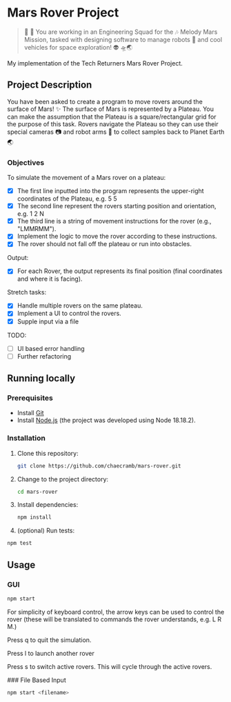 # Mars Rover Project

> 👾 🚀 You are working in an Engineering Squad for the 🎶 Melody Mars Mission,
> tasked with designing software to manage robots 🤖 and cool vehicles for space
> exploration! 👽 🛸🌏

My implementation of the Tech Returners Mars Rover Project.

## Project Description

You have been asked to create a program to move rovers around the surface of Mars!
✨
The surface of Mars is represented by a Plateau. You can make the assumption that the
Plateau is a square/rectangular grid for the purpose of this task.
Rovers navigate the Plateau so they can use their special cameras 📷 and robot arms
🦾 to collect samples back to Planet Earth 🌏

### Objectives

To simulate the movement of a Mars rover on a plateau:

- [x] The first line inputted into the program represents the upper-right coordinates of the Plateau, e.g. 5 5
- [x] The second line represent the rovers starting position and orientation, e.g. 1 2 N
- [x] The third line is a string of movement instructions for the rover (e.g., "LMMRMM").
- [x] Implement the logic to move the rover according to these instructions.
- [x] The rover should not fall off the plateau or run into obstacles.

Output:

- [x] For each Rover, the output represents its final position (final coordinates and where it is facing).

Stretch tasks:

- [x] Handle multiple rovers on the same plateau.
- [x] Implement a UI to control the rovers.
- [x] Supple input via a file

TODO:

- [ ] UI based error handling
- [ ] Further refactoring

## Running locally

### Prerequisites

- Install [Git](https://git-scm.com/)
- Install [Node.js](https://nodejs.org/) (the project was developed using Node 18.18.2).

### Installation

1. Clone this repository:

   ```sh
   git clone https://github.com/chaecramb/mars-rover.git
   ```

2. Change to the project directory:

   ```sh
   cd mars-rover
   ```

3. Install dependencies:

   ```sh
   npm install
   ```

4. (optional) Run tests:

```sh
npm test
```

## Usage

### GUI

```sh
npm start
```

For simplicity of keyboard control, the arrow keys can be used to control the rover (these will be translated to commands the rover understands, e.g. L R M.)

Press q to quit the simulation.

Press l to launch another rover

Press s to switch active rovers. This will cycle through the active rovers.

### File Based Input

```sh
npm start <filename>
```
